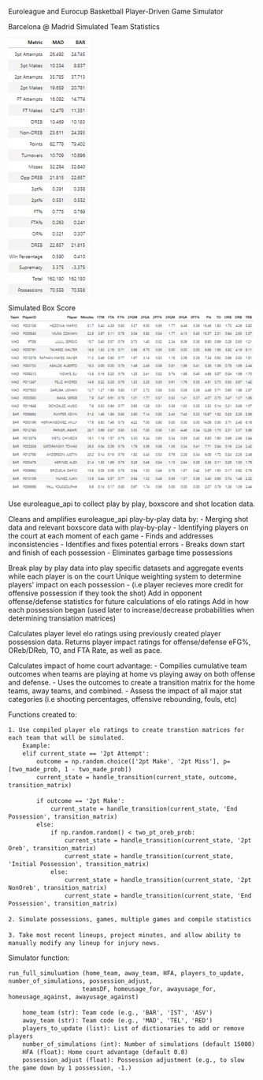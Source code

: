 Euroleague and Eurocup Basketball Player-Driven Game Simulator

Barcelona @ Madrid 
Simulated Team Statistics

![Simulated Team Stats](images/teamstats.png)

Simulated Box Score
![Simulated Box Score](images/boxscore.png)


Use euroleague_api to collect play by play, boxscore and shot location data.


Cleans and amplifies euroleague_api play-by-play data by:
    - Merging shot data and relevant boxscore data with play-by-play
    - Identifying players on the court at each moment of each game
    - Finds and addresses inconsistencies
    - Identifies and fixes potential errors
    - Breaks down start and finish of each possession
    - Eliminates garbage time possessions


Break play by play data into play specific datasets and aggregate events while each player is on the court
Unique weighting system to determine players' impact on each possession 
    - (i.e player recieves more credit for offensive possession if they took the shot)
Add in opponent offense/defense statistics for future calculations of elo ratings
Add in how each possession began (used later to increase/decrease probabilities when determining transiation matrices)

    
Calculates player level elo ratings using previously created player possession data.
Returns player impact ratings for offense/defense eFG%, OReb/DReb, TO, and FTA Rate, as well as pace.


Calculates impact of home court advantage:
    - Compilies cumulative team outcomes when teams are playing at home vs playing away on both offense and defense.
    - Uses the outcomes to create a transition matrix for the home teams, away teams, and combined.
        - Assess the impact of all major stat categories (i.e shooting percentages, offensive rebounding, fouls, etc)


Functions created to: 

    1. Use compiled player elo ratings to create transtion matrices for each team that will be simulated.
        Example:
        elif current_state == '2pt Attempt':
            outcome = np.random.choice(['2pt Make', '2pt Miss'], p=[two_made_prob, 1 - two_made_prob])
            current_state = handle_transition(current_state, outcome, transition_matrix)
    
            if outcome == '2pt Make':
                current_state = handle_transition(current_state, 'End Possession', transition_matrix)
            else:
                if np.random.random() < two_pt_oreb_prob:
                    current_state = handle_transition(current_state, '2pt Oreb', transition_matrix)
                    current_state = handle_transition(current_state, 'Initial Possession', transition_matrix)
                else:
                    current_state = handle_transition(current_state, '2pt NonOreb', transition_matrix)
                    current_state = handle_transition(current_state, 'End Possession', transition_matrix)
    
    2. Simulate possessions, games, multiple games and compile statistics

    3. Take most recent lineups, project minutes, and allow ability to manually modify any lineup for injury news.


Simulator function:

    run_full_simuluation (home_team, away_team, HFA, players_to_update, number_of_simulations, possession_adjust,
                         teamsDF, homeusage_for, awayusage_for, homeusage_against, awayusage_against)

        home_team (str): Team code (e.g., 'BAR', 'IST', 'ASV')
        away_team (str): Team code (e.g., 'MAD', 'TEL', 'RED')
        players_to_update (list): List of dictionaries to add or remove players
        number_of_simulations (int): Number of simulations (default 15000)
        HFA (float): Home court advantage (default 0.8)
        possession_adjust (float): Possession adjustment (e.g., to slow the game down by 1 possession, -1.)





    


